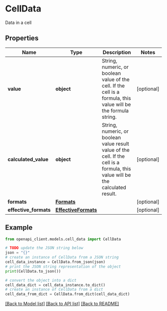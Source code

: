 # CellData

Data in a cell

## Properties

Name | Type | Description | Notes
------------ | ------------- | ------------- | -------------
**value** | **object** | String, numeric, or boolean value of the cell. If the cell is a formula, this value will be the formula string. | [optional] 
**calculated_value** | **object** | String, numeric, or boolean value result value of the cell. If the cell is a formula, this value will be the calculated result. | [optional] 
**formats** | [**Formats**](Formats.md) |  | [optional] 
**effective_formats** | [**EffectiveFormats**](EffectiveFormats.md) |  | [optional] 

## Example

```python
from openapi_client.models.cell_data import CellData

# TODO update the JSON string below
json = "{}"
# create an instance of CellData from a JSON string
cell_data_instance = CellData.from_json(json)
# print the JSON string representation of the object
print(CellData.to_json())

# convert the object into a dict
cell_data_dict = cell_data_instance.to_dict()
# create an instance of CellData from a dict
cell_data_from_dict = CellData.from_dict(cell_data_dict)
```
[[Back to Model list]](../README.md#documentation-for-models) [[Back to API list]](../README.md#documentation-for-api-endpoints) [[Back to README]](../README.md)


